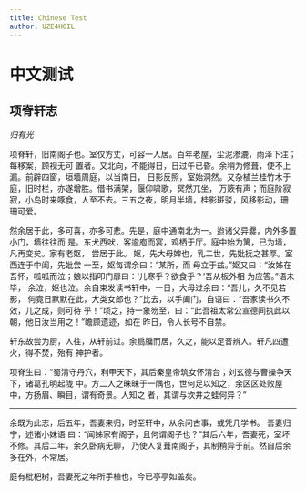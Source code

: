 ```yaml
---
title: Chinese Test
author: UZE4H6IL
---
```


<link rel="stylesheet" href="/css/chinese.css">

# 中文测试

## 项脊轩志 

*归有光* 

项脊轩，旧南阁子也。室仅方丈，可容一人居。百年老屋，尘泥渗漉，雨泽下注；每移案，顾视无可
置者。又北向，不能得日，日过午已昏。余稍为修葺，使不上漏。前辟四窗，垣墙周庭，以当南日，
日影反照，室始洞然。又杂植兰桂竹木于庭，旧时栏，亦遂增胜。借书满架，偃仰啸歌，冥然兀坐，
万簌有声；而庭阶寂寂，小鸟时来啄食，人至不去。三五之夜，明月半墙，桂影斑驳，风移影动，珊
珊可爱。 

然余居于此，多可喜，亦多可悲。先是，庭中通南北为一。迨诸父异爨，内外多置小门，墙往往而
是。东犬西吠，客逾庖而宴，鸡栖于厅。庭中始为篱，已为墙，凡再变矣。家有老妪， 尝居于此。
妪，先大母婢也，乳二世，先妣抚之甚厚。室西连于中闺，先妣尝 一至，妪每谓余曰：“某所，而
母立于兹。”妪又曰：“汝姊在吾怀，呱呱而泣；娘以指叩门扉曰：‘儿寒乎？欲食乎？’吾从板外相
为应答。”语未毕， 余泣，妪也泣。余自束发读书轩中，一日，大母过余曰：“吾儿，久不见若影，
何竟日默默在此，大类女郎也？”比去，以手阖门，自语曰：“吾家读书久不效，儿之成，则可待
乎！”顷之，持一象笏至，曰：“此吾祖太常公宣德间执此以朝，他日汝当用之！”瞻顾遗迹，如在
昨日，令人长号不自禁。 

轩东故尝为厨，人往，从轩前过。余扃牖而居，久之，能以足音辨人。轩凡四遭火，得不焚，殆有
神护者。

项脊生曰：“蜀清守丹穴，利甲天下，其后秦皇帝筑女怀清台；刘玄德与曹操争天下，诸葛孔明起陇
中。方二人之昧昧于一隅也，世何足以知之，余区区处败屋中，方扬眉、瞬目，谓有奇景。人知之
者，其谓与坎井之蛙何异？”

---

余既为此志，后五年，吾妻来归，时至轩中，从余问古事，或凭几学书。 吾妻归宁，述诸小妹语
曰：“闻姊家有阁子，且何谓阁子也？”其后六年，吾妻死，室坏不修。其后二年，余久卧病无聊，
乃使人复葺南阁子，其制稍异于前。然自后余多在外，不常居。 

庭有枇杷树，吾妻死之年所手植也，今已亭亭如盖矣。 
